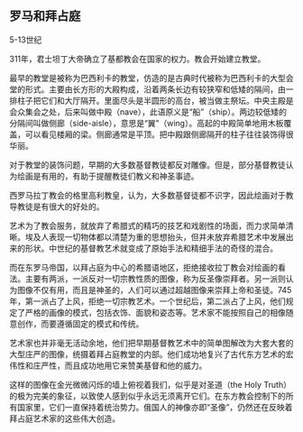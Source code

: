
## 罗马和拜占庭

5-13世纪

311年，君士坦丁大帝确立了基都教会在国家的权力。教会开始建立教堂。

最早的教堂是被称为巴西利卡的教堂，仿造的是古典时代被称为巴西利卡的大型会堂的形式。主要由长方形的大殿构成，沿着两条长边有较狭窄和低矮的隔间，由一排柱子把它们和大厅隔开。里面尽头是半圆形的高台，被当做主祭坛。中央主殿是会众集会之处，后来叫做中殿（nave），此语原义是“船”（ship）。两边较低矮的分隔间叫做侧廊（side-aisle），意思是“翼”（wing）。高起的中殿简单地用木板覆盖，可以看见楼厢的梁。侧廊通常是平顶。把中殿跟侧廊隔开的柱子往往装饰得很华丽。

对于教堂的装饰问题，早期的大多数基督教徒都反对雕像。但是，部分基督教徒认为绘画是有用的，有助于提醒教徒们教义和神圣事迹。

西罗马拉丁教会的格里高利教皇，认为，大多数基督徒都不识字，因此绘画对于教导教徒是有很大的好处的。

艺术为了教会服务，就放弃了希腊式的精巧的技艺和戏剧性的场面，而力求简单清晰。埃及人表现一切物体都以清楚为重的思想抬头，但并未放弃希腊艺术中发展出来的形状。中世纪的基督教艺术就变成了原始手法和精细手法的奇怪的混合。

而在东罗马帝国，以拜占庭为中心的希腊语地区，拒绝接收拉丁教会对绘画的看法。主要有两派，一派反对一切宗教性质的图像，称为反圣像崇拜者。另一派则认为图像不仅有用，而且是神圣的，人们可以通过超越图像来崇拜上帝和圣徒。745年，第一派占了上风，拒绝一切宗教艺术。一个世纪后，第二派占了上风，他们规定了严格的画像的模式，包括衣饰、面貌和姿态等。艺术家不能按照自己的相像随意创作，而要遵循固定的模式和传统。

艺术家也并非毫无活动余地，他们把早期基督教艺术中的简单图解改为大套大套的大型庄严的图像，统摄着拜占庭教堂的内部。他们成功地复兴了古代东方艺术的宏伟性和庄严性，而且成功地用它来赞美基督和他的威力。

这样的图像在金光微微闪烁的墙上俯视着我们，似乎是对圣道（the Holy Truth）的极为完美的象征，以致使人感到似乎永远无须离开它们。在东方教会控制下的所有国家里，它们一直保持着统治势力。俄国人的神像亦即“圣像”，仍然还在反映着拜占庭艺术家的这些伟大创造。

